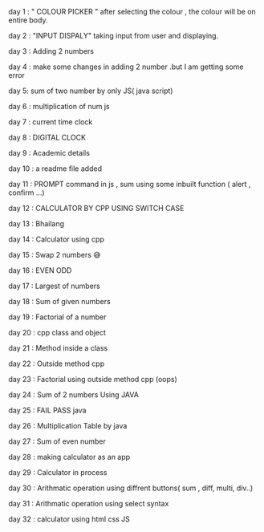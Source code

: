 day 1 : " COLOUR PICKER "  after selecting the colour , the colour will be on entire body.

day 2 :  "INPUT DISPALY"  taking input from user and displaying.

day 3 : Adding 2 numbers

day 4 : make some changes in adding 2 number .but I am getting some error

day 5: sum of two number by only JS( java script)

day 6 : multiplication of num js 

day 7 : current time clock 

day 8 : DIGITAL CLOCK 

day 9 : Academic details

day 10 : a readme file added

day 11 : PROMPT command in js  , sum using some inbuilt function ( alert , confirm ...)

day 12 : CALCULATOR BY CPP USING SWITCH CASE

day 13 : Bhailang 

day 14 : Calculator using cpp

day 15 : Swap 2 numbers 😅

day 16 : EVEN ODD

day 17 : Largest of numbers

day 18 : Sum of given numbers

day 19 : Factorial of a number

day 20 : cpp class and object

day 21 : Method inside a class

day 22 : Outside method cpp

day 23 : Factorial using outside method cpp (oops)

day 24 : Sum of 2 numbers Using JAVA

day 25 : FAIL PASS java

day 26 : Multiplication Table by java

day 27 : Sum of even number

day 28 : making calculator as an app 

day 29 : Calculator in process

day 30 : Arithmatic operation using diffrent buttons( sum , diff, multi, div..)

day 31 : Arithmatic operation using select syntax

day 32 :  calculator using html css JS
